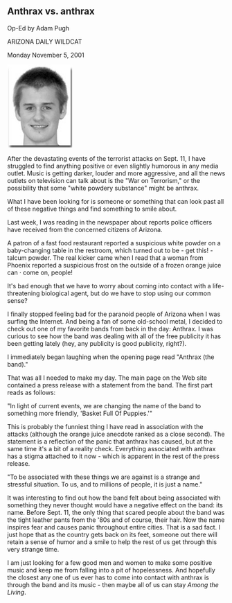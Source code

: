 ## Anthrax vs. anthrax

Op-Ed by Adam Pugh

ARIZONA DAILY WILDCAT

Monday November 5, 2001

<img src="/images/adam_pugh_az_wildcat_byline.jpg" alt="Adam Pugh with a labret" width="150">

After the devastating events of the terrorist attacks on Sept. 11, I have struggled to find anything positive or even slightly humorous in any media outlet. Music is getting darker, louder and more aggressive, and all the news outlets on television can talk about is the "War on Terrorism," or the possibility that some "white powdery substance" might be anthrax.

What I have been looking for is someone or something that can look past all of these negative things and find something to smile about.

Last week, I was reading in the newspaper about reports police officers have received from the concerned citizens of Arizona.

A patron of a fast food restaurant reported a suspicious white powder on a baby-changing table in the restroom, which turned out to be - get this! - talcum powder. The real kicker came when I read that a woman from Phoenix reported a suspicious frost on the outside of a frozen orange juice can · come on, people!

It's bad enough that we have to worry about coming into contact with a life-threatening biological agent, but do we have to stop using our common sense?

I finally stopped feeling bad for the paranoid people of Arizona when I was surfing the Internet. And being a fan of some old-school metal, I decided to check out one of my favorite bands from back in the day: Anthrax. I was curious to see how the band was dealing with all of the free publicity it has been getting lately (hey, any publicity is good publicity, right?).

I immediately began laughing when the opening page read "Anthrax (the band)."

That was all I needed to make my day. The main page on the Web site contained a press release with a statement from the band. The first part reads as follows:

"In light of current events, we are changing the name of the band to something more friendly, 'Basket Full Of Puppies.'"

This is probably the funniest thing I have read in association with the attacks (although the orange juice anecdote ranked as a close second). The statement is a reflection of the panic that anthrax has caused, but at the same time it's a bit of a reality check. Everything associated with anthrax has a stigma attached to it now - which is apparent in the rest of the press release.

"To be associated with these things we are against is a strange and stressful situation. To us, and to millions of people, it is just a name."

It was interesting to find out how the band felt about being associated with something they never thought would have a negative effect on the band: its name. Before Sept. 11, the only thing that scared people about the band was the tight leather pants from the '80s and of course, their hair. Now the name inspires fear and causes panic throughout entire cities. That is a sad fact. I just hope that as the country gets back on its feet, someone out there will retain a sense of humor and a smile to help the rest of us get through this very strange time.

I am just looking for a few good men and women to make some positive music and keep me from falling into a pit of hopelessness. And hopefully the closest any one of us ever has to come into contact with anthrax is through the band and its music - then maybe all of us can stay *Among the Living*.
